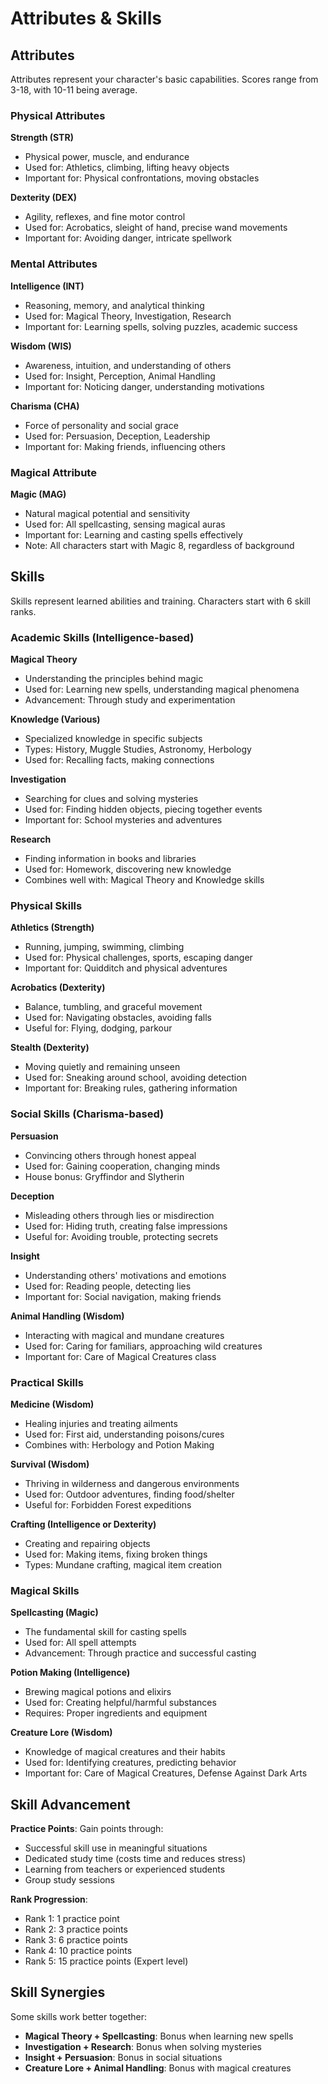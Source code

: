 # Attributes & Skills

## Attributes

Attributes represent your character's basic capabilities. Scores range from 3-18, with 10-11 being average.

### Physical Attributes

**Strength (STR)**
- Physical power, muscle, and endurance
- Used for: Athletics, climbing, lifting heavy objects
- Important for: Physical confrontations, moving obstacles

**Dexterity (DEX)**  
- Agility, reflexes, and fine motor control
- Used for: Acrobatics, sleight of hand, precise wand movements
- Important for: Avoiding danger, intricate spellwork

### Mental Attributes

**Intelligence (INT)**
- Reasoning, memory, and analytical thinking
- Used for: Magical Theory, Investigation, Research
- Important for: Learning spells, solving puzzles, academic success

**Wisdom (WIS)**
- Awareness, intuition, and understanding of others
- Used for: Insight, Perception, Animal Handling
- Important for: Noticing danger, understanding motivations

**Charisma (CHA)**
- Force of personality and social grace
- Used for: Persuasion, Deception, Leadership
- Important for: Making friends, influencing others

### Magical Attribute

**Magic (MAG)**
- Natural magical potential and sensitivity
- Used for: All spellcasting, sensing magical auras
- Important for: Learning and casting spells effectively
- Note: All characters start with Magic 8, regardless of background

## Skills

Skills represent learned abilities and training. Characters start with 6 skill ranks.

### Academic Skills (Intelligence-based)

**Magical Theory**
- Understanding the principles behind magic
- Used for: Learning new spells, understanding magical phenomena
- Advancement: Through study and experimentation

**Knowledge (Various)**
- Specialized knowledge in specific subjects
- Types: History, Muggle Studies, Astronomy, Herbology
- Used for: Recalling facts, making connections

**Investigation**
- Searching for clues and solving mysteries
- Used for: Finding hidden objects, piecing together events
- Important for: School mysteries and adventures

**Research**
- Finding information in books and libraries
- Used for: Homework, discovering new knowledge
- Combines well with: Magical Theory and Knowledge skills

### Physical Skills

**Athletics (Strength)**
- Running, jumping, swimming, climbing
- Used for: Physical challenges, sports, escaping danger
- Important for: Quidditch and physical adventures

**Acrobatics (Dexterity)**
- Balance, tumbling, and graceful movement
- Used for: Navigating obstacles, avoiding falls
- Useful for: Flying, dodging, parkour

**Stealth (Dexterity)**
- Moving quietly and remaining unseen
- Used for: Sneaking around school, avoiding detection
- Important for: Breaking rules, gathering information

### Social Skills (Charisma-based)

**Persuasion**
- Convincing others through honest appeal
- Used for: Gaining cooperation, changing minds
- House bonus: Gryffindor and Slytherin

**Deception**
- Misleading others through lies or misdirection
- Used for: Hiding truth, creating false impressions
- Useful for: Avoiding trouble, protecting secrets

**Insight**
- Understanding others' motivations and emotions
- Used for: Reading people, detecting lies
- Important for: Social navigation, making friends

**Animal Handling (Wisdom)**
- Interacting with magical and mundane creatures
- Used for: Caring for familiars, approaching wild creatures
- Important for: Care of Magical Creatures class

### Practical Skills

**Medicine (Wisdom)**
- Healing injuries and treating ailments
- Used for: First aid, understanding poisons/cures
- Combines with: Herbology and Potion Making

**Survival (Wisdom)**
- Thriving in wilderness and dangerous environments
- Used for: Outdoor adventures, finding food/shelter
- Useful for: Forbidden Forest expeditions

**Crafting (Intelligence or Dexterity)**
- Creating and repairing objects
- Used for: Making items, fixing broken things
- Types: Mundane crafting, magical item creation

### Magical Skills

**Spellcasting (Magic)**
- The fundamental skill for casting spells
- Used for: All spell attempts
- Advancement: Through practice and successful casting

**Potion Making (Intelligence)**
- Brewing magical potions and elixirs
- Used for: Creating helpful/harmful substances
- Requires: Proper ingredients and equipment

**Creature Lore (Wisdom)**
- Knowledge of magical creatures and their habits
- Used for: Identifying creatures, predicting behavior
- Important for: Care of Magical Creatures, Defense Against Dark Arts

## Skill Advancement

**Practice Points**: Gain points through:
- Successful skill use in meaningful situations
- Dedicated study time (costs time and reduces stress)
- Learning from teachers or experienced students
- Group study sessions

**Rank Progression**:
- Rank 1: 1 practice point
- Rank 2: 3 practice points  
- Rank 3: 6 practice points
- Rank 4: 10 practice points
- Rank 5: 15 practice points (Expert level)

## Skill Synergies

Some skills work better together:
- **Magical Theory + Spellcasting**: Bonus when learning new spells
- **Investigation + Research**: Bonus when solving mysteries
- **Insight + Persuasion**: Bonus in social situations
- **Creature Lore + Animal Handling**: Bonus with magical creatures
